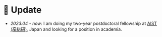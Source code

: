 # 🧘 Update

- *2023.04 - now*: I am doing my two-year postdoctoral fellowship at [AIST (産総研)](https://www.aist.go.jp/), Japan and looking for a position in academia.

